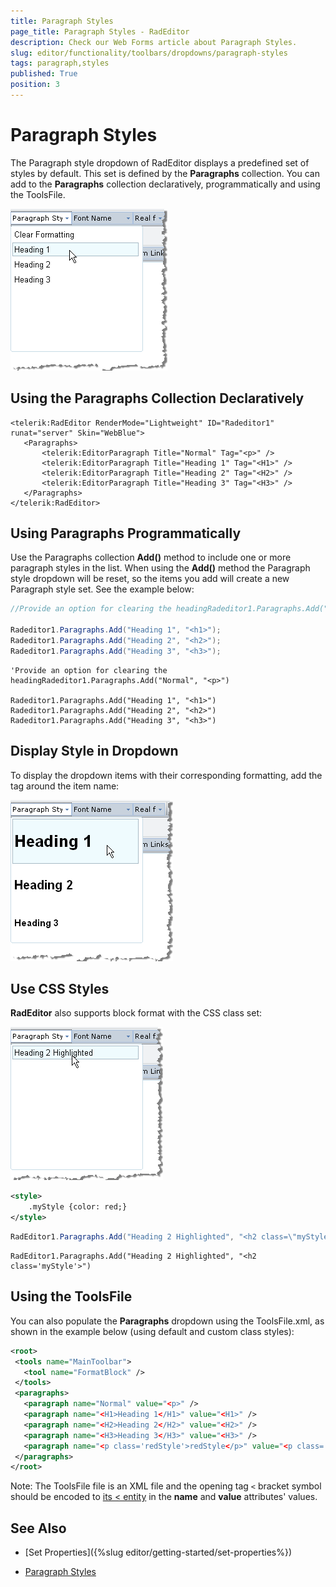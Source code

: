 ```yaml
---
title: Paragraph Styles
page_title: Paragraph Styles - RadEditor
description: Check our Web Forms article about Paragraph Styles.
slug: editor/functionality/toolbars/dropdowns/paragraph-styles
tags: paragraph,styles
published: True
position: 3
---
```


# Paragraph Styles

The Paragraph style dropdown of RadEditor displays a predefined set of styles by default. This set is defined by the **Paragraphs** collection. You can add to the **Paragraphs** collection declaratively, programmatically and using the ToolsFile.

![](images/editor-dropdowns004.png)

## Using the Paragraphs Collection Declaratively

````ASP.NET
<telerik:RadEditor RenderMode="Lightweight" ID="Radeditor1" runat="server" Skin="WebBlue">
   <Paragraphs>
	   <telerik:EditorParagraph Title="Normal" Tag="<p>" />
	   <telerik:EditorParagraph Title="Heading 1" Tag="<H1>" />
	   <telerik:EditorParagraph Title="Heading 2" Tag="<H2>" />
	   <telerik:EditorParagraph Title="Heading 3" Tag="<H3>" />
   </Paragraphs>
</telerik:RadEditor> 
````

## Using Paragraphs Programmatically

Use the Paragraphs collection **Add()** method to include one or more paragraph styles in the list. When using the **Add()** method the Paragraph style dropdown will be reset, so the items you add will create a new Paragraph style set. See the example below:

````C#
//Provide an option for clearing the headingRadeditor1.Paragraphs.Add("Normal", "<p>");

Radeditor1.Paragraphs.Add("Heading 1", "<h1>");
Radeditor1.Paragraphs.Add("Heading 2", "<h2>");
Radeditor1.Paragraphs.Add("Heading 3", "<h3>");         
````
````VB
'Provide an option for clearing the headingRadeditor1.Paragraphs.Add("Normal", "<p>")

Radeditor1.Paragraphs.Add("Heading 1", "<h1>")
Radeditor1.Paragraphs.Add("Heading 2", "<h2>")
Radeditor1.Paragraphs.Add("Heading 3", "<h3>")
````


## Display Style in Dropdown

To display the dropdown items with their corresponding formatting, add the tag around the item name:

![](images/editor-dropdowns005.png)

## Use CSS Styles

**RadEditor** also supports block format with the CSS class set:

![](images/editor-dropdowns006.png)

````XML
<style>
	.myStyle {color: red;}
</style>
````

````C#
RadEditor1.Paragraphs.Add("Heading 2 Highlighted", "<h2 class=\"myStyle\">");      
````
````VB
RadEditor1.Paragraphs.Add("Heading 2 Highlighted", "<h2 class='myStyle'>") 
````

## Using the ToolsFile

You can also populate the **Paragraphs** dropdown using the ToolsFile.xml, as shown in the example below (using default and custom class styles):

````XML
<root>
 <tools name="MainToolbar">
   <tool name="FormatBlock" />
 </tools>
 <paragraphs>
   <paragraph name="Normal" value="<p>" />
   <paragraph name="<H1>Heading 1</H1>" value="<H1>" />
   <paragraph name="<H2>Heading 2</H2>" value="<H2>" />
   <paragraph name="<H3>Heading 3</H3>" value="<H3>" />
   <paragraph name="<p class='redStyle'>redStyle</p>" value="<p class='redStyle'>" />
 </paragraphs>
</root> 
````

Note: The ToolsFile file is an XML file and the opening tag `<` bracket symbol should be encoded to [its &lt; entity](https://www.w3schools.com/html/html_entities.asp) in the **name** and **value** attributes' values.

## See Also

 * [Set Properties]({%slug editor/getting-started/set-properties%})

 * [Paragraph Styles](https://demos.telerik.com/aspnet-ajax/editor/examples/formatblock/defaultcs.aspx)

